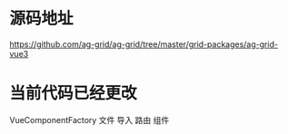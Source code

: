 # 源码地址 
https://github.com/ag-grid/ag-grid/tree/master/grid-packages/ag-grid-vue3

# 当前代码已经更改
VueComponentFactory 文件 导入 路由 组件
